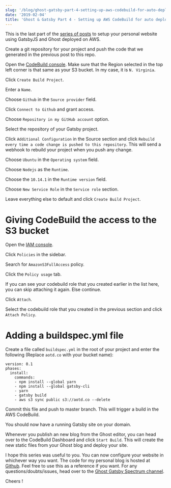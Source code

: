```yaml
---
slug: '/blog/ghost-gatsby-part-4-setting-up-aws-codebuild-for-auto-deploying-the-site'
date: '2019-02-04'
title: 'Ghost & Gatsby Part 4 - Setting up AWS CodeBuild for auto deploying the site'
---
```


This is the last part of the [series of posts](https://nishantdania.com/blog/guide-to-setup-ghost-gatsby-website) to setup your personal website using GatsbyJS and Ghost deployed on AWS.

Create a git repository for your project and push the code that we generated in the previous post to this repo.

Open the [CodeBuild console](https://console.aws.amazon.com/codesuite/codebuild/projects?region=us-east-1). Make sure that the Region selected in the top left corner is that same as your S3 bucket. In my case, it is `N. Virginia`.

Click `Create Build Project`.

Enter a `Name`.

Choose `Github` in the `Source provider` field.

Click `Connect to Github` and grant access.

Choose `Repository in my GitHub account` option.

Select the repository of your Gatsby project.

Click `Additional Configuration` in the Source section and click `Rebuild every time a code change is pushed to this repository`. This will send a webhook to rebuild your project when you push any change.

Choose `Ubuntu` in the `Operating system` field.

Choose `Nodejs` as the `Runtime`.

Choose the `10.14.1` in the `Runtime version` field.

Choose `New Service Role` in the `Service role` section.

Leave everything else to default and click `Create Build Project`.

# Giving CodeBuild the access to the S3 bucket

Open the [IAM console](https://console.aws.amazon.com/iam/home).

Click `Policies` in the sidebar.

Search for `AmazonS3FullAccess` policy.

Click the `Policy usage` tab.

If you can see your codebuild role that you created earlier in the list here, you can skip attaching it again. Else continue.

Click `Attach`.

Select the codebuild role that you created in the previous section and click `Attach Policy`.

# Adding a buildspec.yml file

Create a file called `buildspec.yml` in the root of your project and enter the following (Replace `aotd.co` with your bucket name):

```
version: 0.1
phases:
  install:
    commands:
    - npm install --global yarn
    - npm install --global gatsby-cli
    - yarn
    - gatsby build
    - aws s3 sync public s3://aotd.co --delete
```

Commit this file and push to master branch. This will trigger a build in the AWS CodeBuild.

You should now have a running Gatsby site on your domain.

Whenever you publish an new blog from the Ghost editor, you can head over to the CodeBuild Dashboard and click `Start Build`. This will create the new static files from your Ghost blog and deploy your site.

I hope this series was useful to you.
You can now configure your website in whichever way you want. The code for my personal blog is hosted at [Github](https://github.com/nishantdania/website). Feel free to use this as a reference if you want.
For any questions/doubts/issues, head over to the [Ghost Gatsby Spectrum channel](https://spectrum.chat/ghost-gatsby).

Cheers !
